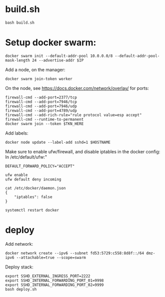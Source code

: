# build.sh
```
bash build.sh
```

# Setup docker swarm:
```
docker swarm init --default-addr-pool 10.0.0.0/8 --default-addr-pool-mask-length 24 --advertise-addr $IP
```
Add a node, on the manager:
```
docker swarm join-token worker
```
On the node, see https://docs.docker.com/network/overlay/ for ports:
```
firewall-cmd --add-port=2377/tcp
firewall-cmd --add-port=7946/tcp
firewall-cmd --add-port=7946/udp
firewall-cmd --add-port=4789/udp
firewall-cmd --add-rich-rule="rule protocol value=esp accept"
firewall-cmd --runtime-to-permanent
docker swarm join --token $TKN_HERE
```
Add labels:
```
docker node update --label-add sshd=1 $HOSTNAME
```

Make sure to enable ufw/firewall, and disable iptables in the docker config:
In /etc/default/ufw:"
```
DEFAULT_FORWARD_POLICY="ACCEPT"
```
```
ufw enable
ufw default deny incoming
```

```
cat /etc/docker/daemon.json
{
    "iptables": false
}
```
```
systemctl restart docker
```

# deploy

Add network:
```
docker network create --ipv6 --subnet fd53:5729:c558:8d8f::/64 dmz-ipv6 --attachable=true --scope=swarm
```

Deploy stack:
```
export SSHD_EXTERNAL_INGRESS_PORT=2222
export SSHD_INTERNAL_FORWARDING_PORT_01=9998
export SSHD_INTERNAL_FORWARDING_PORT_02=9999
bash deploy.sh
```
